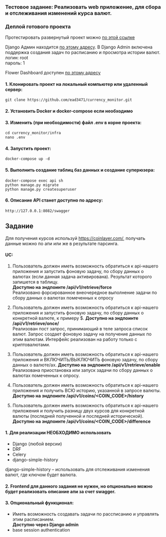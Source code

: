 ### Тестовое задание: Реализовать web приложение, для сбора и отслеживания изменений курса валют.

### Деплой готового проекта

 Протестировать развернутый проект можно [по этой ссылке](http://193.233.23.68:8082/swagger)

 Django Админ находится [по этому адресу](http://193.233.23.68:8082/admin).
 В Django Admin включена поддержка создания задач по расписанию и просмотра истории валют.\
    логин: root\
    пароль: 1

 Flower Dashboard доступен [по этому адресу](http://193.233.23.68:5557)


#### 1. Клонировать проект на локальный компьютер или удаленный сервер:

    git clone https://github.com/ead3471/currency_monitor.git

#### 2. Установить Docker и docker-compose если необходимо
#### 3. Изменить (при необходимости) файл .env в корне проекта:

    cd currency_monitor/infra
    nano .env

#### 4. Запустить проект:

    docker-compose up -d

#### 5. Выполнить создание таблиц баз данных и создание суперюзера:

    docker-compose exec api sh
    python manage.py migrate
    python manage.py createsuperuser

#### 6. Описание API станет доступно по адресу:

    http://127.0.0.1:8082/swagger


## Задание 
Для получения курсов используй https://coinlayer.com/, получать данные можно по апи или же в результате парсинга.

#### UC:
1. Пользователь должен иметь возможность обратиться к api-нашего приложения и запустить фоновую задачу, по сбору данных о валютах (если данная задача активирована). Результат которого запишется в таблицу. \
**Доступно на эндпоинте /api/v1/retrieve/force**\
Реализовано форсированное внеочередное выполнение задачи по сбору данных о валютах помеченных к опросу

2. Пользователь должен иметь возможность обратиться к api-нашего приложения и запустить фоновую задачу, по сбору данных о конкретной валюте, к примеру $.
**Доступно на эндпоинте /api/v1/retrieve/once/**\
Реализован пост запрос, принимающий в теле запроса список валют. Запрос создает фоновую задачу на получение данных по этим валютам. Интерфейс реализован на работу только с криптовалютами.

3. Пользователь должен иметь возможность обратиться к api-нашего приложения и ВКЛЮЧИТЬ/ВЫКЛЮЧИТЬ фоновую задачу, по сбору данных о валюте/ах.
**Доступно на эндпоинте /api/v1/retrieve/enable**\
Реализована приостановка или запуск задачи по сбору данных о валютах помеченных к опросу.

4. Пользователь должен иметь возможность обратиться к api-нашего приложения и получить ВСЮ историю, указанной в запросе валюты.\
**Доступно на эндпоинте /api/v1/coins/<COIN_CODE>/history** 

5. Пользователь должен иметь возможность обратиться к api-нашего приложения и получить разницу двух курсов для конкретной валюты (последней полученной и последней исторической).\
**Доступно на эндпоинте /api/v1/coins/<COIN_CODE>/difference** 



#### 1. Для реализации НЕОБХОДИМО использовать
 - Django (любой версии)
 - DRF
 - Celery
 - django-simple-history

django-simple-history – использовать для отслеживания изменения валют, где ключом будет валюта.

#### 2. Frontend для данного задания не нужен, но опционально можно будет реализовать описание апи за счет swagger.

#### 3. Опциональный функционал:
 - Иметь возможность создавать задачи по рассписанию и управлять этим расписанием.\
 **Доступно через Django admin** 
 - base session authentication




